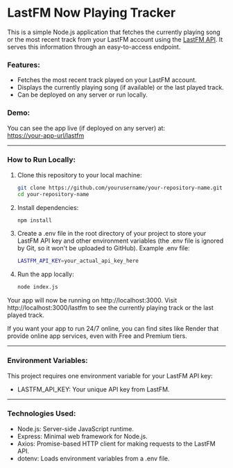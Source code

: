 # LastFM Now Playing Tracker

This is a simple Node.js application that fetches the currently playing song or the most recent track from your LastFM account using the [LastFM API](https://www.last.fm/api). It serves this information through an easy-to-access endpoint. 

### Features:
- Fetches the most recent track played on your LastFM account.
- Displays the currently playing song (if available) or the last played track.
- Can be deployed on any server or run locally.

### **Demo:**
You can see the app live (if deployed on any server) at:  
[https://your-app-url/lastfm](https://your-app-url/lastfm)

---

### **How to Run Locally:**

1. Clone this repository to your local machine:
   ```bash
   git clone https://github.com/yourusername/your-repository-name.git
   cd your-repository-name
2. Install dependencies:
   ```bash
   npm install
3. Create a .env file in the root directory of your project to store your LastFM API key and other environment variables (the .env file is ignored by Git, so it won't be uploaded to GitHub).
   Example .env file:
   ```bash
   LASTFM_API_KEY=your_actual_api_key_here
4. Run the app locally:
   ```bash
   node index.js
Your app will now be running on http://localhost:3000. Visit http://localhost:3000/lastfm to see the currently playing track or the last played track.

If you want your app to run 24/7 online, you can find sites like Render that provide online app services, even with Free and Premium tiers.

---

### **Environment Variables:**
This project requires one environment variable for your LastFM API key:

* LASTFM_API_KEY: Your unique API key from LastFM.

---

### **Technologies Used:**

* Node.js: Server-side JavaScript runtime.
* Express: Minimal web framework for Node.js.
* Axios: Promise-based HTTP client for making requests to the LastFM API.
* dotenv: Loads environment variables from a .env file.